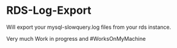 # RDS-Log-Export

Will export your mysql-slowquery.log files from your rds instance. 

Very much Work in progress and #WorksOnMyMachine
